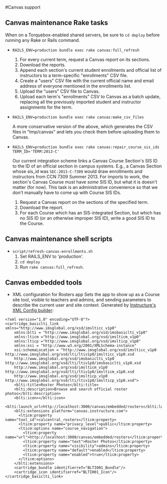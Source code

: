 #Canvas support

## Canvas maintenance Rake tasks

When on a Torquebox-enabled shared servers, be sure to `cd deploy` before running any Rake or Rails command.

* `RAILS_ENV=production bundle exec rake canvas:full_refresh`
    1. For every current term, request a Canvas report on its sections.
    2. Download the reports.
    3. Append each section's current student enrollments and official list of instructors to a term-specific "enrollments" CSV file.
    4. Create a "users" CSV file with the current official name and email address of everyone mentioned in the enrollments list.
    5. Upload the "users" CSV file to Canvas.
    6. Upload each term's "enrollments" CSV to Canvas as a batch update, replacing all the previously imported student and instructor assignments for the term.
* `RAILS_ENV=production bundle exec rake canvas:make_csv_files`

    A more conservative version of the above, which generates the CSV files in "tmp/canvas" and lets you check them before uploading them to Canvas.
* `RAILS_ENV=production bundle exec rake canvas:repair_course_sis_ids TERM_ID='TERM:2013-C'`

    Our current integration scheme links a Canvas Course Section's SIS ID to the ID of an official section in campus systems. E.g., a Canvas Section whose sis_id was `SEC:2013-C-7309` would draw enrollments and instructors from CCN 7309 Summer 2013. For imports to work, the section's Canvas Course must have _some_ SIS ID, but what it is doesn't matter (for now). This task is an administrative convenience so that we don't manually have to come up with Course SIS IDs.
    1. Request a Canvas report on the sections of the specified term.
    2. Download the report.
    3. For each Course which has an SIS-integrated Section, but which has no SIS ID (or an otherwise improper SIS ID), write a good SIS ID to the Course.

## Canvas maintenance shell scripts

* `script/refresh-canvas-enrollments.sh`
    1. Set RAILS_ENV to 'production'.
    2. `cd deploy`
    2. Run `rake canvas:full_refresh`.

## Canvas embedded tools

* XML configuration for Rosters app
Sets the app to show up as a Course site tool, visible to teachers and admins, and sending parameters to describe the current user and site context. Generated by [Instructure's XML Config builder](http://www.edu-apps.org/build_xml.html):

```
<?xml version="1.0" encoding="UTF-8"?>
<cartridge_basiclti_link xmlns="http://www.imsglobal.org/xsd/imslticc_v1p0"
    xmlns:blti = "http://www.imsglobal.org/xsd/imsbasiclti_v1p0"
    xmlns:lticm ="http://www.imsglobal.org/xsd/imslticm_v1p0"
    xmlns:lticp ="http://www.imsglobal.org/xsd/imslticp_v1p0"
    xmlns:xsi = "http://www.w3.org/2001/XMLSchema-instance"
    xsi:schemaLocation = "http://www.imsglobal.org/xsd/imslticc_v1p0 http://www.imsglobal.org/xsd/lti/ltiv1p0/imslticc_v1p0.xsd
    http://www.imsglobal.org/xsd/imsbasiclti_v1p0 http://www.imsglobal.org/xsd/lti/ltiv1p0/imsbasiclti_v1p0.xsd
    http://www.imsglobal.org/xsd/imslticm_v1p0 http://www.imsglobal.org/xsd/lti/ltiv1p0/imslticm_v1p0.xsd
    http://www.imsglobal.org/xsd/imslticp_v1p0 http://www.imsglobal.org/xsd/lti/ltiv1p0/imslticp_v1p0.xsd">
    <blti:title>Roster Photos</blti:title>
    <blti:description>Browse and search official roster photos</blti:description>
    <blti:icon></blti:icon>
    <blti:launch_url>http://localhost:3000/canvas/embedded/rosters</blti:launch_url>
    <blti:extensions platform="canvas.instructure.com">
      <lticm:property name="tool_id">calcentral_rosters</lticm:property>
      <lticm:property name="privacy_level">public</lticm:property>
      <lticm:options name="course_navigation">
        <lticm:property name="url">http://localhost:3000/canvas/embedded/rosters</lticm:property>
        <lticm:property name="text">Roster Photos</lticm:property>
        <lticm:property name="visibility">admins</lticm:property>
        <lticm:property name="default">enabled</lticm:property>
        <lticm:property name="enabled">true</lticm:property>
      </lticm:options>
    </blti:extensions>
    <cartridge_bundle identifierref="BLTI001_Bundle"/>
    <cartridge_icon identifierref="BLTI001_Icon"/>
</cartridge_basiclti_link>
```
